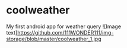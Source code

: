# coolweather
My first android app for weather query
![Image text]https://github.com/111WONDER111/img-storage/blob/master/coolweather_1.jpg
